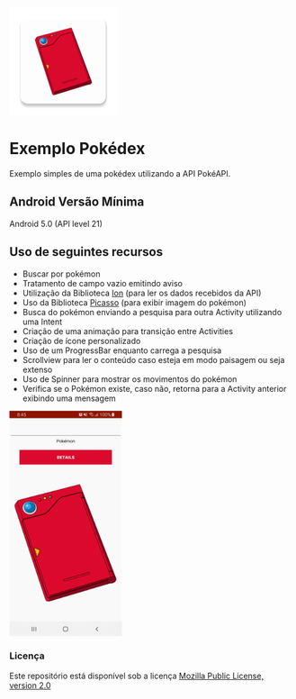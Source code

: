 ![pokédex](icon.png)


# Exemplo Pokédex
Exemplo simples de uma pokédex utilizando a API PokéAPI.

## Android Versão Mínima
Android 5.0 (API level 21)

## Uso de seguintes recursos
* Buscar por pokémon
* Tratamento de campo vazio emitindo aviso
* Utilização da Biblioteca [Ion](https://github.com/koush/ion) (para ler os dados recebidos da API)
* Uso da Biblioteca [Picasso](https://github.com/square/picasso) (para exibir imagem do pokémon)
* Busca do pokémon enviando a pesquisa para outra Activity utilizando uma Intent
* Criação de uma animação para transição entre Activities
* Criação de ícone personalizado
* Uso de um ProgressBar enquanto carrega a pesquisa
* Scrollview para ler o conteúdo caso esteja em modo paisagem ou seja extenso
* Uso de Spinner para mostrar os movimentos do pokémon
* Verifica se o Pokémon existe, caso não, retorna para a Activity anterior exibindo uma mensagem

<img src="exemplo-pokedex.gif" alt="screenRecord" width="200" height="400"/>

### Licença
Este repositório está disponível sob a licença [Mozilla Public License, version 2.0](https://github.com/jhonatasrm/exemplo-pokedex/blob/master/LICENSE)
